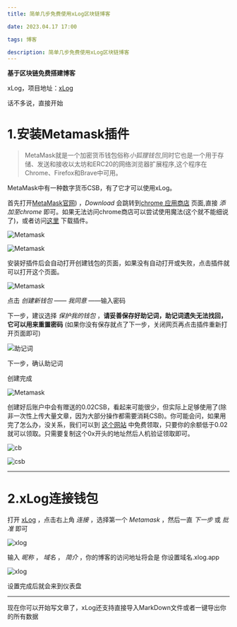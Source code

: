 ```yaml
---
title: 简单几步免费使用xLog区块链博客

date: 2023.04.17 17:00

tags: 博客

description: 简单几步免费使用xLog区块链博客
---
```


**基于区块链免费搭建博客**

xLog，项目地址：[xLog](https://github.com/Crossbell-Box/xLog)

话不多说，直接开始

# 1.安装Metamask插件

> MetaMask就是一个加密货币钱包俗称*小狐狸钱包*,同时它也是一个用于存储、发送和接收以太坊和ERC20的网络浏览器扩展程序,这个程序在Chrome、Firefox和Brave中可用。

MetaMask中有一种数字货币CSB，有了它才可以使用xLog。

首先打开[MetaMask官网]([https://metamask.io/)) ，*Download* 会跳转到[chrome 应用商店](https://chrome.google.com/webstore/detail/metamask/nkbihfbeogaeaoehlefnkodbefgpgknn/related) 页面,直接 *添加至chrome* 即可。如果无法访问chrome商店可以尝试使用魔法(这个就不能细说了)，或者访问[这里]([MetaMask_10.28.1_chrome扩展插件最新版下载_极简插件](https://chrome.zzzmh.cn/info/nkbihfbeogaeaoehlefnkodbefgpgknn)) 下载插件。

<!--more-->

![Metamask](https://missuo.ru/file/4e9011baa018398da0b83.png)

![Metamask](https://missuo.ru/file/33f8b614578bd39cb8e29.png)

安装好插件后会自动打开创建钱包的页面，如果没有自动打开或失败，点击插件就可以打开这个页面。

![Metamask](https://missuo.ru/file/362e9477b6b39692ae859.png)

点击 *创建新钱包* —— *我同意* ——输入密码

下一步，建议选择 *保护我的钱包* ，**请妥善保存好助记词，助记词遗失无法找回，它可以用来重置密码** (如果你没有保存就点了下一步，关闭网页再点击插件重新打开页面即可)

![助记词](https://missuo.ru/file/c936dc285bcf566ade3a9.png)

下一步，确认助记词

创建完成

![Metamask](https://missuo.ru/file/572960d94954e830ff6d7.png)

创建好后账户中会有赠送的0.02CSB，看起来可能很少，但实际上足够使用了(除非一次性上传大量文章，因为大部分操作都需要消耗CSB)。你可能会问，如果用完了怎么办，没关系，我们可以到 [这个网站](https://faucet.crossbell.io/) 中免费领取，只要你的余额低于0.02就可以领取。只需要复制这个0x开头的地址然后人机验证领取即可。

![cb](https://missuo.ru/file/8cccb0f94c94445788484.png)

![csb](https://missuo.ru/file/4bc35793e4a2bac7e6962.png)

___

# 2.xLog连接钱包

打开 [xLog](https://xlog.app/) ，点击右上角 *连接* ，选择第一个 *Metamask* ，然后一直 *下一步* 或 *批准* 即可

![xlog](https://missuo.ru/file/bbeab3417334d3faa0001.png)

输入 *昵称* ， *域名* ， *简介* ，你的博客的访问地址将会是 你设置域名.xlog.app

![xlog](https://missuo.ru/file/05e4342e9ee89d563cdf9.png)

设置完成后就会来到仪表盘

___

现在你可以开始写文章了，xLog还支持直接导入MarkDown文件或者一键导出你的所有数据
